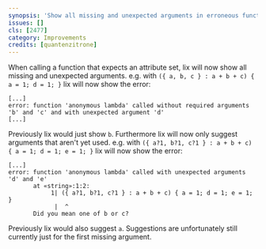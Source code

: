 ```yaml
---
synopsis: 'Show all missing and unexpected arguments in erroneous function calls'
issues: []
cls: [2477]
category: Improvements
credits: [quantenzitrone]
---
```


When calling a function that expects an attribute set, lix will now show all
missing and unexpected arguments.
e.g. with `({ a, b, c } : a + b + c) { a = 1; d = 1; }` lix will now show the error:
```
[...]
error: function 'anonymous lambda' called without required arguments 'b' and 'c' and with unexpected argument 'd'
[...]
```
Previously lix would just show `b`.
Furthermore lix will now only suggest arguments that aren't yet used.
e.g. with `({ a?1, b?1, c?1 } : a + b + c) { a = 1; d = 1; e = 1; }` lix will now show the error:
```
[...]
error: function 'anonymous lambda' called with unexpected arguments 'd' and 'e'
       at «string»:1:2:
            1| ({ a?1, b?1, c?1 } : a + b + c) { a = 1; d = 1; e = 1; }
             |  ^
       Did you mean one of b or c?
```
Previously lix would also suggest `a`.
Suggestions are unfortunately still currently just for the first missing argument.
